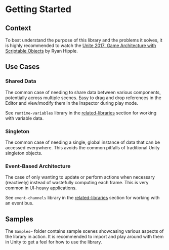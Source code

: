 # Getting Started

## Context

To best understand the purpose of this library and the problems it solves,
it is highly recommended to watch the [Unite 2017: Game Architecture with Scriptable Objects](https://www.youtube.com/watch?v=raQ3iHhE_Kk)
by Ryan Hipple.

## Use Cases

### Shared Data

The common case of needing to share data between various components, potentially across multiple scenes.
Easy to drag and drop references in the Editor and view/modify them in the Inspector during play mode.

See `runtime-variables` library in the [related-libraries](related-libraries.md) section for working with variable data.

### Singleton

The common case of needing a single, global instance of data that can be accessed everywhere.
This avoids the common pitfalls of traditional Unity singleton objects.

### Event-Based Architecture

The case of only wanting to update or perform actions when necessary (reactively) instead of wastefully computing each frame.
This is very common in UI-heavy applications.

See `event-channels` library in the [related-libraries](related-libraries.md) section for working with an event bus.

## Samples

The `Samples~` folder contains sample scenes showcasing various aspects of the library in action.
It is recommended to import and play around with them in Unity to get a feel for how to use the library.
